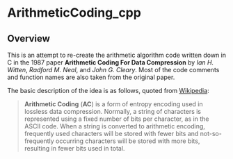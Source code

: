 # ArithmeticCoding_cpp

## Overview
This is an attempt to re-create the arithmetic algorithm code written down in C in the 1987 paper **Arithmetic Coding For Data Compression** by *Ian H. Witten*, *Radford M. Neal*, and *John G. Cleary*. Most of the code comments and function names are also taken from the original paper.

The basic description of the idea is as follows, quoted from [Wikipedia](https://en.wikipedia.org/wiki/Arithmetic_coding):
> **Arithmetic Coding** (**AC**) is a form of entropy encoding used in lossless data compression. Normally, a string of characters is represented using a fixed number of bits per character, as in the ASCII code. When a string is converted to arithmetic encoding, frequently used characters will be stored with fewer bits and not-so-frequently occurring characters will be stored with more bits, resulting in fewer bits used in total.